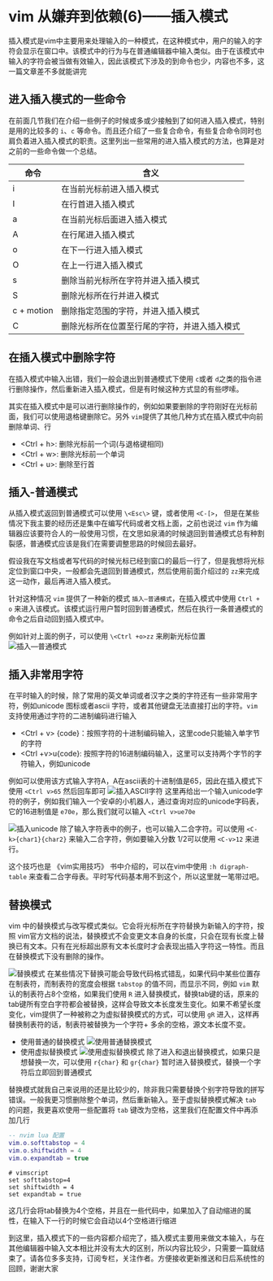 # vim 从嫌弃到依赖(6)——插入模式

插入模式是vim中主要用来处理输入的一种模式，在这种模式中，用户的输入的字符会显示在窗口中。该模式中的行为与在普通编辑器中输入类似。由于在该模式中输入的字符会被当做有效输入，因此该模式下涉及的到命令也少，内容也不多，这一篇文章差不多就能讲完

## 进入插入模式的一些命令

在前面几节我们在介绍一些例子的时候或多或少接触到了如何进入插入模式，特别是用的比较多的 `i`、`c` 等命令。而且还介绍了一些复合命令，有些复合命令同时也肩负着进入插入模式的职责。这里列出一些常用的进入插入模式的方法，也算是对之前的一些命令做一个总结。

| 命令       | 含义                                         |
| ---------- | -------------------------------------------- |
| i          | 在当前光标前进入插入模式                     |
| I          | 在行首进入插入模式                           |
| a          | 在当前光标后面进入插入模式                   |
| A          | 在行尾进入插入模式                           |
| o          | 在下一行进入插入模式                         |
| O          | 在上一行进入插入模式                         |
| s          | 删除当前光标所在字符并进入插入模式           |
| S          | 删除光标所在行并进入模式                     |
| c + motion | 删除指定范围的字符，并进入插入模式           |
| C          | 删除光标所在位置至行尾的字符，并进入插入模式 |

## 在插入模式中删除字符

在插入模式中输入出错，我们一般会退出到普通模式下使用 `c`或者 `d`之类的指令进行删除操作，然后重新进入插入模式，但是有时候这种方式显的有些啰嗦。

其实在插入模式中是可以进行删除操作的，例如如果要删除的字符刚好在光标前面，我们可以使用退格键删除它。另外 `vim`提供了其他几种方式在插入模式中向前删除单词、行

- <Ctrl + h>: 删除光标前一个词(与退格键相同)
- <Ctrl + w>: 删除光标前一个单词
- <Ctrl + u>: 删除至行首

## 插入-普通模式

从插入模式返回到普通模式可以使用 `\<Esc\>` 键，或者使用 `<C-[>`， 但是在某些情况下我主要的经历还是集中在编写代码或者文档上面，之前也说过 `vim` 作为编辑器应该要符合人的一般使用习惯，在文思如泉涌的时候退回到普通模式总有种割裂感，普通模式应该是我们在需要调整思路的时候回去最好。

假设我在写文档或者写代码的时候光标已经到窗口的最后一行了，但是我想将光标定位到窗口中央，一般都会先退回到普通模式，然后使用前面介绍过的 `zz`来完成这一动作，最后再进入插入模式。

针对这种情况 `vim` 提供了一种新的模式 `插入—普通模式`，在插入模式中使用 `Ctrl + o` 来进入该模式。该模式运行用户暂时回到普通模式，然后在执行一条普通模式的命令之后自动回到插入模式中。

例如针对上面的例子，可以使用 `\<Ctrl +o>zz` 来刷新光标位置
![插入—普通模式](https://img-blog.csdnimg.cn/eda403fd711c4c2a9eb8ec54f3a9c07d.gif#pic_center)

## 插入非常用字符

在平时输入的时候，除了常用的英文单词或者汉字之类的字符还有一些非常用字符，例如unicode 图标或者ascii 字符，或者其他键盘无法直接打出的字符。`vim` 支持使用通过字符的二进制编码进行输入

- <Ctrl + v> {code}：按照字符的十进制编码输入，这里code只能输入单字节的字符
- <Ctrl +v>u{code}: 按照字符的16进制编码输入，这里可以支持两个字节的字符输入，例如unicode

例如可以使用该方式输入字符A，A在ascii表的十进制值是65，因此在插入模式下使用 `<Ctrl v>65` 然后回车即可
![插入ASCII字符](https://img-blog.csdnimg.cn/4180525ccf874992819ce0a27052decd.gif#pic_center)
这里再给出一个输入unicode字符的例子，例如我们输入一个安卓的小机器人，通过查询对应的unicode字码表，它的16进制值是 `e70e`，那么我们就可以输入 `<Ctrl v>ue70e`

![插入unicode](https://img-blog.csdnimg.cn/9c8712f11d5242ddb8ff99a24cbb72aa.gif#pic_center)
除了输入字符表中的例子，也可以输入二合字符。可以使用 `<C-k>{char1}{char2}` 来输入二合字符，例如要输入分数 1/2可以使用 `<C-v>12` 来进行。

这个技巧也是 《vim实用技巧》 书中介绍的，可以在vim中使用 `:h digraph-table` 来查看二合字母表。平时写代码基本用不到这个，所以这里就一笔带过吧。

## 替换模式

vim 中的替换模式与改写模式类似。它会将光标所在字符替换为新输入的字符，按照 vim官方文档的说法，替换模式不会变更文本自身的长度，只会在现有长度上替换已有文本。只有在光标超出原有文本长度时才会表现出插入字符这一特性。而且在替换模式下没有删除的操作。

![替换模式](https://img-blog.csdnimg.cn/98a9d1294d374fb88fb1c6e8b30fab43.gif#pic_center)
在某些情况下替换可能会导致代码格式错乱，如果代码中某些位置存在制表符，而制表符的宽度会根据 `tabstop` 的值不同，而显示不同，例如 `vim` 默认的制表符占8个空格，如果我们使用 `R` 进入替换模式，替换tab键的话，原来的tab键所有空白字符都会被替换，这样会导致文本长度发生变化。如果不希望长度变化，vim提供了一种被称之为虚拟替换模式的方式，可以使用 `gR` 进入，这样再替换制表符的话，制表符被替换为一个字符+ 多余的空格，源文本长度不变。

- 使用普通的替换模式
  ![使用普通替换模式](https://img-blog.csdnimg.cn/20c230a1edef47d4ba14f67037829c41.gif#pic_center)
- 使用虚拟替换模式
  ![使用虚拟替换模式](https://img-blog.csdnimg.cn/2b66598c11d843e8961eed6de6884051.gif#pic_center)
  除了进入和退出替换模式，如果只是想替换一次，可以使用 `r{char}` 和 `gr{char}` 暂时进入替换模式，替换一个字符后立即回到普通模式

替换模式就我自己来说用的还是比较少的，除非我只需要替换个别字符导致的拼写错误。一般我更习惯删除整个单词，然后重新输入。至于虚拟替换模式解决 `tab` 的问题，我更喜欢使用一些配置将 `tab` 键改为空格，这里我们在配置文件中再添加几行

```lua
-- nvim lua 配置
vim.o.softtabstop = 4
vim.o.shiftwidth = 4
vim.o.expandtab = true
```

```vimscript
# vimscript
set softtabstop=4
set shiftwidth = 4
set expandtab = true
```

这几行会将tab替换为4个空格，并且在一些代码中，如果加入了自动缩进的属性，在输入下一行的时候它会自动以4个空格进行缩进

到这里，插入模式下的一些内容都介绍完了，插入模式主要用来做文本输入，与在其他编辑器中输入文本相比并没有太大的区别，所以内容比较少，只需要一篇就结束了。请各位多多支持，订阅专栏，关注作者。方便接收更新推送和日后系统性的回顾，谢谢大家

